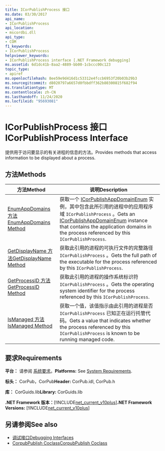 ```yaml
---
title: ICorPublishProcess 接口
ms.date: 03/30/2017
api_name:
- ICorPublishProcess
api_location:
- mscordbi.dll
api_type:
- COM
f1_keywords:
- ICorPublishProcess
helpviewer_keywords:
- ICorPublishProcess interface [.NET Framework debugging]
ms.assetid: 6d1dc41b-8aa2-4889-bb00-1cbccc00c123
topic_type:
- apiref
ms.openlocfilehash: 8ee59e9d416d1c53312e4fccb6953f20b03b29b3
ms.sourcegitcommit: d8020797a6657d0fbbdff362b80300815f682f94
ms.translationtype: MT
ms.contentlocale: zh-CN
ms.lasthandoff: 11/24/2020
ms.locfileid: "95693081"
---
```

# <a name="icorpublishprocess-interface"></a><span data-ttu-id="35475-102">ICorPublishProcess 接口</span><span class="sxs-lookup"><span data-stu-id="35475-102">ICorPublishProcess Interface</span></span>

<span data-ttu-id="35475-103">提供用于访问要显示的有关进程的信息的方法。</span><span class="sxs-lookup"><span data-stu-id="35475-103">Provides methods that access information to be displayed about a process.</span></span>  
  
## <a name="methods"></a><span data-ttu-id="35475-104">方法</span><span class="sxs-lookup"><span data-stu-id="35475-104">Methods</span></span>  
  
|<span data-ttu-id="35475-105">方法</span><span class="sxs-lookup"><span data-stu-id="35475-105">Method</span></span>|<span data-ttu-id="35475-106">说明</span><span class="sxs-lookup"><span data-stu-id="35475-106">Description</span></span>|  
|------------|-----------------|  
|[<span data-ttu-id="35475-107">EnumAppDomains 方法</span><span class="sxs-lookup"><span data-stu-id="35475-107">EnumAppDomains Method</span></span>](icorpublishprocess-enumappdomains-method.md)|<span data-ttu-id="35475-108">获取一个 [ICorPublishAppDomainEnum](icorpublishappdomainenum-interface.md) 实例，其中包含此所引用的进程中的应用程序域 `ICorPublishProcess` 。</span><span class="sxs-lookup"><span data-stu-id="35475-108">Gets an [ICorPublishAppDomainEnum](icorpublishappdomainenum-interface.md) instance that contains the application domains in the process referenced by this `ICorPublishProcess`.</span></span>|  
|[<span data-ttu-id="35475-109">GetDisplayName 方法</span><span class="sxs-lookup"><span data-stu-id="35475-109">GetDisplayName Method</span></span>](icorpublishprocess-getdisplayname-method.md)|<span data-ttu-id="35475-110">获取此引用的进程的可执行文件的完整路径 `ICorPublishProcess` 。</span><span class="sxs-lookup"><span data-stu-id="35475-110">Gets the full path of the executable for the process referenced by this `ICorPublishProcess`.</span></span>|  
|[<span data-ttu-id="35475-111">GetProcessID 方法</span><span class="sxs-lookup"><span data-stu-id="35475-111">GetProcessID Method</span></span>](icorpublishprocess-getprocessid-method.md)|<span data-ttu-id="35475-112">获取此引用的进程的操作系统标识符 `ICorPublishProcess` 。</span><span class="sxs-lookup"><span data-stu-id="35475-112">Gets the operating system identifier for the process referenced by this `ICorPublishProcess`.</span></span>|  
|[<span data-ttu-id="35475-113">IsManaged 方法</span><span class="sxs-lookup"><span data-stu-id="35475-113">IsManaged Method</span></span>](icorpublishprocess-ismanaged-method.md)|<span data-ttu-id="35475-114">获取一个值，该值指示由此引用的进程是否 `ICorPublishProcess` 已知正在运行托管代码。</span><span class="sxs-lookup"><span data-stu-id="35475-114">Gets a value that indicates whether the process referenced by this `ICorPublishProcess` is known to be running managed code.</span></span>|  
  
## <a name="requirements"></a><span data-ttu-id="35475-115">要求</span><span class="sxs-lookup"><span data-stu-id="35475-115">Requirements</span></span>  

 <span data-ttu-id="35475-116">**平台：** 请参阅 [系统要求](../../get-started/system-requirements.md)。</span><span class="sxs-lookup"><span data-stu-id="35475-116">**Platforms:** See [System Requirements](../../get-started/system-requirements.md).</span></span>  
  
 <span data-ttu-id="35475-117">**标头：** CorPub，CorPub</span><span class="sxs-lookup"><span data-stu-id="35475-117">**Header:** CorPub.idl, CorPub.h</span></span>  
  
 <span data-ttu-id="35475-118">**库：** CorGuids.lib</span><span class="sxs-lookup"><span data-stu-id="35475-118">**Library:** CorGuids.lib</span></span>  
  
 <span data-ttu-id="35475-119">**.NET Framework 版本：**[!INCLUDE[net_current_v10plus](../../../../includes/net-current-v10plus-md.md)]</span><span class="sxs-lookup"><span data-stu-id="35475-119">**.NET Framework Versions:** [!INCLUDE[net_current_v10plus](../../../../includes/net-current-v10plus-md.md)]</span></span>  
  
## <a name="see-also"></a><span data-ttu-id="35475-120">另请参阅</span><span class="sxs-lookup"><span data-stu-id="35475-120">See also</span></span>

- [<span data-ttu-id="35475-121">调试接口</span><span class="sxs-lookup"><span data-stu-id="35475-121">Debugging Interfaces</span></span>](debugging-interfaces.md)
- [<span data-ttu-id="35475-122">CorpubPublish Coclass</span><span class="sxs-lookup"><span data-stu-id="35475-122">CorpubPublish Coclass</span></span>](corpubpublish-coclass.md)
